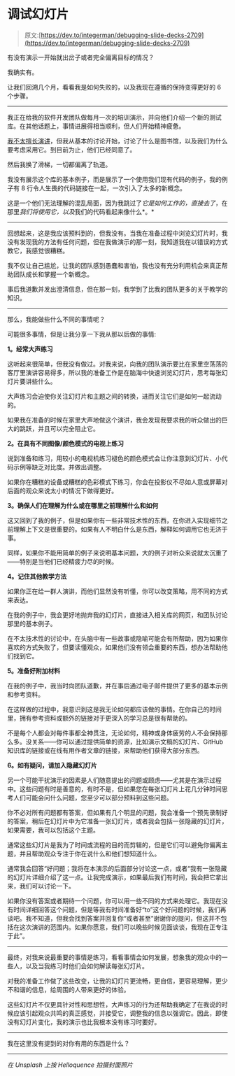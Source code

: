 # 调试幻灯片

> 原文:[https://dev.to/integerman/debugging-slide-decks-2709](https://dev.to/integerman/debugging-slide-decks-2709)

有没有演示一开始就出岔子或者完全偏离目标的情况？

我确实有。

让我们回溯几个月，看看我是如何失败的，以及我现在遵循的保持变得更好的 6 个步骤。

* * *

我正在给我的软件开发团队做每月一次的培训演示，并向他们介绍一个新的测试库。在其他话题上，事情进展得相当顺利，但人们开始精神疲惫。

[我不太擅长演讲](https://dev.to/integerman/public-speaking-for-introverts-h3d)，但我从基本的讨论开始，讨论了什么是图书馆，以及我们为什么要考虑采用它。到目前为止，他们已经同意了。

然后我换了滑梯，一切都偏离了轨道。

我没有展示这个库的基本例子，而是展示了一个使用我们现有代码的例子，我的例子有 8 行令人生畏的代码链接在一起，一次引入了太多的新概念。

这是一个他们无法理解的混乱局面，因为我跳过了*它是如何工作的，直接去了*，在那里*我们将使用它，以及*我们的代码看起来像什么*。*

* * *

回想起来，这是我应该预料到的，但我没有。当我在准备过程中浏览幻灯片时，我没有发现我的方法有任何问题，但在我做演示的那一刻，我知道我在以错误的方式教它，我感觉很糟糕。

我不仅让自己尴尬，让我的团队感到愚蠢和害怕，我也没有充分利用机会来真正帮助团队成长和掌握一个新概念。

事后我道歉并发出澄清信息，但在那一刻，我学到了比我的团队更多的关于教学的知识。

* * *

那么，我能做些什么不同的事情呢？

可能很多事情，但是让我分享一下我从那以后做的事情:

**1。经常大声练习**

这听起来很简单，但我没有做过。对我来说，向我的团队演示要比在家里空荡荡的客厅里演讲容易得多，所以我的准备工作是在脑海中快速浏览幻灯片，思考每张幻灯片要讲些什么。

大声练习会迫使你关注幻灯片和主题之间的转换，进而关注它们是如何一起流动的。

如果我在准备的时候在家里大声地做这个演讲，我会发现我要求我的听众做出的巨大的跳跃，并且可以完全阻止它。

**2。在具有不同图像/颜色模式的电视上练习**

说到准备和练习，用较小的电视机练习褪色的颜色模式会让你注意到幻灯片、小代码示例等缺乏对比度。并做出调整。

如果你在糟糕的设备或糟糕的色彩模式下练习，你会在投影仪不尽如人意或屏幕对后面的观众来说太小的情况下做得更好。

**3。确保人们在理解为什么或在哪里之前理解什么和如何**

这又回到了我的例子，但是如果你有一些非常技术性的东西，在你进入实现细节之前理解上下文是很重要的。如果有人不明白什么是东西，解释如何调用它也无济于事。

同样，如果你不能用简单的例子来说明基本问题，大的例子对听众来说就太沉重了——特别是当他们已经精疲力尽的时候。

**4。记住其他教学方法**

如果你正在给一群人演讲，而他们显然没有听懂，你可以改变策略，用不同的方式来表达。

在我的例子中，我会更好地抛弃我的幻灯片，直接进入相关库的网页，和团队讨论那里的基本例子。

在不太技术性的讨论中，在头脑中有一些故事或隐喻可能会有所帮助，因为如果你喜欢的方式失败了，但要读懂观众，如果他们没有领会重要的东西，想办法帮助他们找到它。

**5。准备好附加材料**

在我的例子中，我当时向团队道歉，并在事后通过电子邮件提供了更多的基本示例和参考资料。

在这样做的过程中，我意识到这是我无论如何都应该做的事情。在你自己的时间里，拥有参考资料或额外的链接对于更深入的学习总是很有帮助的。

不是每个人都会对每件事都全神贯注，无论如何，精神或身体疲劳的人不会保持那么多。没关系——你可以通过提供简单的资源，比如演示文稿的幻灯片、GitHub 知识库的链接或在线有用作者文章的链接，来帮助他们获得大部分东西。

**6。如有疑问，请加入隐藏幻灯片**

另一个可能干扰演示的因素是人们随意提出的问题或顾虑——尤其是在演示过程中。这些问题有时是善意的，有时不是，但如果您在每张幻灯片上花几分钟时间思考人们可能会问什么问题，您至少可以部分预料到这些问题。

你不必对所有问题都有答案，但如果有几个明显的问题，我会准备一个预先录制好的答案，稍后在幻灯片中为它准备一张幻灯片，或者我会包括一张隐藏的幻灯片，如果需要，我可以包括这个主题。

通常这些幻灯片是我为了时间或流程的目的而剪辑的，但是它们可以避免你偏离主题，并且帮助观众专注于你在说什么和他们想知道什么。

通常我会回答“好问题；我将在本演示的后面部分讨论这一点，或者“我有一张隐藏的幻灯片详细介绍了这一点。让我完成演示，如果最后我们有时间，我会把它拿出来，我们可以讨论一下。

如果你没有答案或者期待一个问题，你可以用一些不同的方式来处理它。我现在没有时间详细回答这个问题，但是等我有时间准备好“to”这个好问题的时候，我们再谈吧。我不知道，但我会找到答案并回复你“或者甚至”谢谢你的提问，但这并不包括在这次演讲的范围内。如果你愿意，我们可以晚些时候见面谈谈，我现在正专注于此”。

* * *

最终，对我来说最重要的事情是练习，看看事情会如何发展，想象我的观众中的一些人，以及当我练习时他们会如何解读每张幻灯片。

对我的准备工作做了这些改变，让我的幻灯片更流畅，更自信，更容易理解，更少不和谐的信息，给周围的人带来更好的体验。

这些幻灯片不仅更具针对性和思想性，大声练习的行为还帮助我确定了在我说的时候应该引起观众共鸣的真正感觉，并接受它，调整我的信息以强调它。因此，即使没有幻灯片变化，我的演示也比我根本没有练习时要好。

* * *

我在这里没有提到的对你有用的东西是什么？

* * *

*在 Unsplash 上按 Helloquence 拍摄封面照片*
